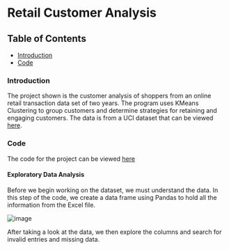 # Retail Customer Analysis

## Table of Contents
* [Introduction](#introduction)
* [Code](#code)

### Introduction

The project shown is the customer analysis of shoppers from an online retail transaction data set of two years. The program uses KMeans Clustering to group customers and determine strategies for retaining and engaging customers. The data is from a UCI dataset that can be viewed [here](https://archive.ics.uci.edu/dataset/502/online+retail+ii).

### Code

The code for the project can be viewed [here](https://github.com/jidafan/Retail-Customer-Analysis/blob/main/Customers.ipynb)

#### Exploratory Data Analysis

Before we begin working on the dataset, we must understand the data. In this step of the code, we create a data frame using Pandas to hold all the information from the Excel file. 

![image](https://github.com/user-attachments/assets/f49d6abc-1558-4eba-a718-69f31a56cbd1)

After taking a look at the data, we then explore the columns and search for invalid entries and missing data.

